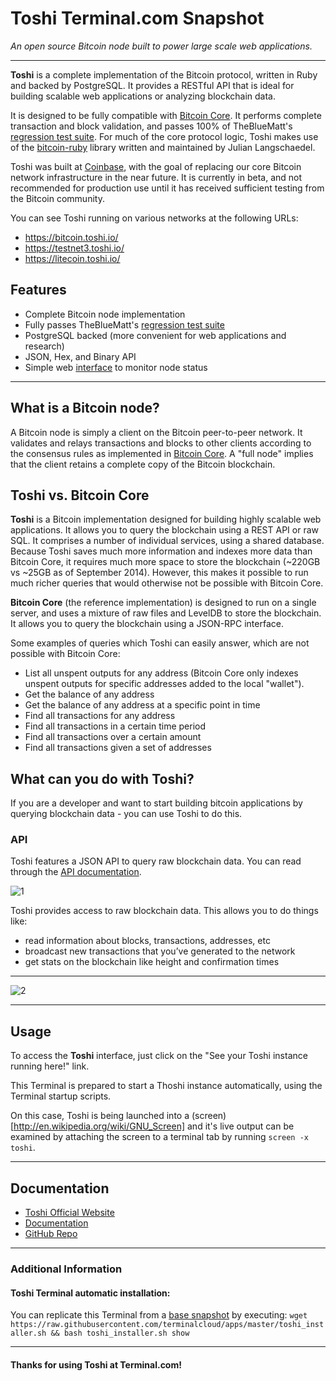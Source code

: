 # **Toshi** Terminal.com Snapshot
*An open source Bitcoin node built to power large scale web applications.*

---

**Toshi** is a complete implementation of the Bitcoin protocol, written in Ruby and backed by PostgreSQL. It provides a RESTful API that is ideal for building scalable web applications or analyzing blockchain data.

It  is designed to be fully compatible with [Bitcoin Core](https://github.com/bitcoin/bitcoin).
It performs complete transaction and block validation, and passes 100% of TheBlueMatt's
[regression test suite](https://github.com/TheBlueMatt/test-scripts).
For much of the core protocol logic, Toshi makes use of the [bitcoin-ruby](https://github.com/lian/bitcoin-ruby)
library written and maintained by Julian Langschaedel.

Toshi was built at [Coinbase](https://coinbase.com), with the goal of replacing
our core Bitcoin network infrastructure in the near future. It is currently in beta,
and not recommended for production use until it has received sufficient testing
from the Bitcoin community.

You can see Toshi running on various networks at the following URLs:

* https://bitcoin.toshi.io/
* https://testnet3.toshi.io/
* https://litecoin.toshi.io/

## Features

 * Complete Bitcoin node implementation
 * Fully passes TheBlueMatt's [regression test suite](https://github.com/TheBlueMatt/test-scripts)
 * PostgreSQL backed (more convenient for web applications and research)
 * JSON, Hex, and Binary API
 * Simple web [interface](https://bitcoin.toshi.io) to monitor node status

---

## What is a Bitcoin node?

A Bitcoin node is simply a client on the Bitcoin peer-to-peer network. It validates and relays transactions and blocks to other clients according to the consensus rules as implemented in [Bitcoin Core](https://github.com/bitcoin/bitcoin). A "full node" implies that the client retains a complete copy of the Bitcoin blockchain.


## Toshi vs. Bitcoin Core

**Toshi** is a Bitcoin implementation designed for building highly scalable web applications. It allows you to query the blockchain using a REST API or raw SQL. It comprises a number of individual services, using a shared database. Because Toshi saves much more information and indexes more data than Bitcoin Core, it requires much more space to store the blockchain (~220GB vs ~25GB as of September 2014). However, this makes it possible to run much richer queries that would otherwise not be possible with Bitcoin Core.

**Bitcoin Core** (the reference implementation) is designed to run on a single server, and uses a mixture of raw files and LevelDB to store the blockchain. It allows you to query the blockchain using a JSON-RPC interface.

Some examples of queries which Toshi can easily answer, which are not possible with Bitcoin Core:

* List all unspent outputs for any address (Bitcoin Core only indexes unspent outputs for specific addresses added to the local "wallet").
* Get the balance of any address
* Get the balance of any address at a specific point in time
* Find all transactions for any address
* Find all transactions in a certain time period
* Find all transactions over a certain amount
* Find all transactions given a set of addresses


## What can you do with Toshi?

If you are a developer and want to start building bitcoin applications by querying blockchain data - you can use Toshi to do this.

### API
Toshi features a JSON API to query raw blockchain data.  You can read through the [API documentation](https://toshi.io/docs/).

![1](http://media.tumblr.com/8207cefbe1b6f1cdbccf5a448058475b/tumblr_inline_nc09ngpoLk1qh22ec.png)

Toshi provides access to raw blockchain data.  This allows you to do things like:
- read information about blocks, transactions, addresses, etc
- broadcast new transactions that you’ve generated to the network
- get stats on the blockchain like height and confirmation times


---

![2](http://media.tumblr.com/2f724007f796976d28a80c01cdc23cf7/tumblr_inline_nc09k9Uk791qh22ec.png)

---

## Usage

To access the **Toshi** interface, just click on the "See your Toshi instance running here!" link.

This Terminal is prepared to start a Thoshi instance automatically, using the Terminal startup scripts.

On this case, Toshi is being launched into a (screen)[http://en.wikipedia.org/wiki/GNU_Screen] and it's live output can be examined by attaching the screen to a terminal tab by running `screen -x toshi`.


---

## Documentation
- [Toshi Official Website](https://toshi.io/)
- [Documentation](https://toshi.io/docs/)
- [GitHub Repo](https://github.com/coinbase/toshi)

---

### Additional Information

#### Toshi Terminal automatic installation:
You can replicate this Terminal from a [base snapshot](https://www.terminal.com/tiny/FzpHiTXG1K) by executing:
`wget https://raw.githubusercontent.com/terminalcloud/apps/master/toshi_installer.sh && bash toshi_installer.sh show`


---

#### Thanks for using Toshi at Terminal.com!
